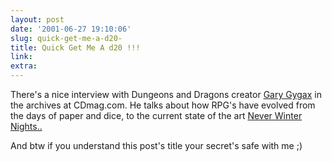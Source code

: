 ```yaml
---
layout: post
date: '2001-06-27 19:10:06'
slug: quick-get-me-a-d20-
title: Quick Get Me A d20 !!!
link: 
extra: 
---
```


There's a nice interview with Dungeons and Dragons creator [Gary Gygax](http://www.cdmag.com/Home/home.html?article=/articles/032/127/010507-f2.html) in the archives at CDmag.com. He talks about how RPG's have evolved from the days of paper and dice, to the current state of the art [Never Winter Nights..](http://www.neverwinternights.com/)

And btw if you understand this post's title your secret's safe with me ;)
